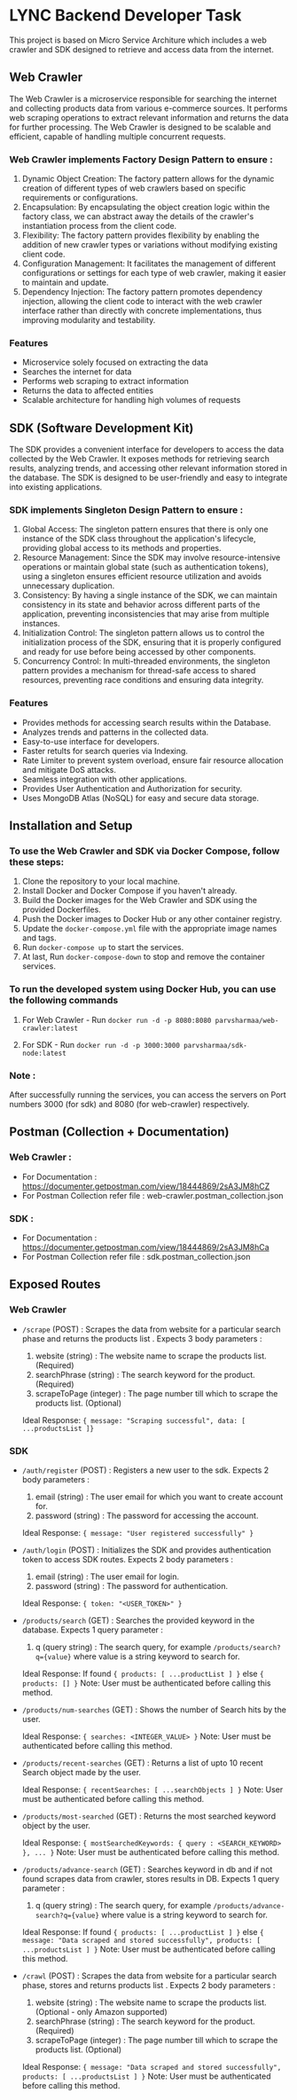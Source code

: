 # LYNC Backend Developer Task

This project is based on Micro Service Architure which includes a web crawler and SDK designed to retrieve and access data from the internet.

## Web Crawler

The Web Crawler is a microservice responsible for searching the internet and collecting products data from various e-commerce sources. It performs web scraping operations to extract relevant information and returns the data for further processing. The Web Crawler is designed to be scalable and efficient, capable of handling multiple concurrent requests.

###  Web Crawler implements Factory Design Pattern to ensure :

1. Dynamic Object Creation: The factory pattern allows for the dynamic creation of different types of web crawlers based on specific requirements or configurations.
2. Encapsulation: By encapsulating the object creation logic within the factory class, we can abstract away the details of the crawler's instantiation process from the client code.
3. Flexibility: The factory pattern provides flexibility by enabling the addition of new crawler types or variations without modifying existing client code.
4. Configuration Management: It facilitates the management of different configurations or settings for each type of web crawler, making it easier to maintain and update.
5. Dependency Injection: The factory pattern promotes dependency injection, allowing the client code to interact with the web crawler interface rather than directly with concrete implementations, thus improving modularity and testability.

### Features

- Microservice solely focused on extracting the data
- Searches the internet for data
- Performs web scraping to extract information
- Returns the data to affected entities
- Scalable architecture for handling high volumes of requests

## SDK (Software Development Kit)

The SDK provides a convenient interface for developers to access the data collected by the Web Crawler. It exposes methods for retrieving search results, analyzing trends, and accessing other relevant information stored in the database. The SDK is designed to be user-friendly and easy to integrate into existing applications.

### SDK implements Singleton Design Pattern to ensure :

1. Global Access: The singleton pattern ensures that there is only one instance of the SDK class throughout the application's lifecycle, providing global access to its methods and properties.
2. Resource Management: Since the SDK may involve resource-intensive operations or maintain global state (such as authentication tokens), using a singleton ensures efficient resource utilization and avoids unnecessary duplication.
3. Consistency: By having a single instance of the SDK, we can maintain consistency in its state and behavior across different parts of the application, preventing inconsistencies that may arise from multiple instances.
4. Initialization Control: The singleton pattern allows us to control the initialization process of the SDK, ensuring that it is properly configured and ready for use before being accessed by other components.
5. Concurrency Control: In multi-threaded environments, the singleton pattern provides a mechanism for thread-safe access to shared resources, preventing race conditions and ensuring data integrity.

### Features

- Provides methods for accessing search results within the Database.
- Analyzes trends and patterns in the collected data.
- Easy-to-use interface for developers.
- Faster retults for search queries via Indexing.
- Rate Limiter to prevent system overload, ensure fair resource allocation and mitigate DoS attacks.
- Seamless integration with other applications.
- Provides User Authentication and Authorization for security.
- Uses MongoDB Atlas (NoSQL) for easy and secure data storage.

## Installation and Setup

### To use the Web Crawler and SDK via Docker Compose, follow these steps:

1. Clone the repository to your local machine.
2. Install Docker and Docker Compose if you haven't already.
3. Build the Docker images for the Web Crawler and SDK using the provided Dockerfiles.
4. Push the Docker images to Docker Hub or any other container registry.
5. Update the `docker-compose.yml` file with the appropriate image names and tags.
6. Run `docker-compose up` to start the services.
7. At last, Run `docker-compose-down` to stop and remove the container services.

### To run the developed system using Docker Hub, you can use the following commands

1. For Web Crawler -
   Run `docker run -d -p 8080:8080 parvsharmaa/web-crawler:latest`

2. For SDK -
   Run `docker run -d -p 3000:3000 parvsharmaa/sdk-node:latest`

### Note : 
After successfully running the services, you can access the servers on Port numbers 3000 (for sdk) and 8080 (for web-crawler) respectively.

## Postman (Collection + Documentation)

### Web Crawler : 

- For Documentation : https://documenter.getpostman.com/view/18444869/2sA3JM8hCZ
- For Postman Collection refer file : web-crawler.postman_collection.json

### SDK : 

- For Documentation : https://documenter.getpostman.com/view/18444869/2sA3JM8hCa
- For Postman Collection refer file : sdk.postman_collection.json


## Exposed Routes

### Web Crawler

- `/scrape` (POST) : Scrapes the data from website for a particular search phase and returns the products list . Expects 3 body parameters :

    1. website (string) : The website name to scrape the products list. (Required) 
    2. searchPhrase (string) : The search keyword for the product. (Required) 
    3. scrapeToPage (integer) : The page number till which to scrape the products list. (Optional) 
    
    Ideal Response: `{ message: "Scraping successful", data: [ ...productsList ]}`

### SDK

- `/auth/register` (POST) : Registers a new user to the sdk. Expects 2 body parameters :

    1. email (string) : The user email for which you want to create account for.
    2. password (string) : The password for accessing the account.

    Ideal Response: `{ message: "User registered successfully" }`

- `/auth/login` (POST) : Initializes the SDK and provides authentication token to access SDK routes. Expects 2 body parameters :

    1. email (string) : The user email for login.
    2. password (string) : The password for authentication.

    Ideal Response: `{ token: "<USER_TOKEN>" }`

- `/products/search` (GET) : Searches the provided keyword in the database. Expects 1 query parameter :

    1. q (query string) : The search query, for example `/products/search?q={value}` where value is a string keyword to search for.

    Ideal Response:  If found `{ products: [ ...productList ] }` else `{ products: [] }`
    Note: User must be authenticated before calling this method.

- `/products/num-searches` (GET) : Shows the number of Search hits by the user. 

    Ideal Response: `{ searches: <INTEGER_VALUE> }`
    Note: User must be authenticated before calling this method.

- `/products/recent-searches` (GET) : Returns a list of upto 10 recent Search object made by the user.

    Ideal Response: `{ recentSearches: [ ...searchObjects ] }`
    Note: User must be authenticated before calling this method.

- `/products/most-searched` (GET) : Returns the most searched keyword object by the user.

    Ideal Response: `{ mostSearchedKeywords: { query : <SEARCH_KEYWORD> }, ... }`
    Note: User must be authenticated before calling this method.

- `/products/advance-search` (GET) : Searches keyword in db and if not found scrapes data from crawler, stores results in DB. Expects 1 query parameter :

     1. q (query string) : The search query, for example `/products/advance-search?q={value}` where value is a string keyword to search for.

    Ideal Response:  If found `{ products: [ ...productList ] }` else `{ message: "Data scraped and stored successfully", products: [ ...productsList ] }`
    Note: User must be authenticated before calling this method.

- `/crawl` (POST) : Scrapes the data from website for a particular search phase, stores and returns products list . Expects 2 body parameters :

    1. website (string) : The website name to scrape the products list. (Optional - only Amazon supported) 
    2. searchPhrase (string) : The search keyword for the product. (Required) 
    3. scrapeToPage (integer) : The page number till which to scrape the products list. (Optional)
    
    Ideal Response: `{ message: "Data scraped and stored successfully", products: [ ...productsList ] }`
    Note: User must be authenticated before calling this method.




